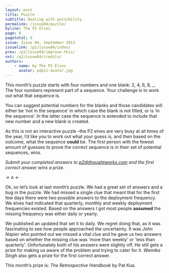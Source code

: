 ```yaml
---
layout: post
title: Puzzle
subtitle: Dealing with possibility
permalink: /issue04/puzzle/
byline: The P2 Elves
page: 8
pagetotal: 9
issue: Issue 04, September 2013
issuelink: /p2/issue04/index/
prev: /p2/issue04/improve-this/
nxt: /p2/issue04/credits/
authors:
    - name: by The P2 Elves
      avatar: pdp11-avatar.jpg
---
```

This month’s puzzle starts with four numbers and one blank: 2, 4, 6, 8, _. The four numbers represent part of a sequence. Your challenge is to work out what that sequence is. 

You can suggest potential numbers for the blanks and those candidates will either be ‘not in the sequence’ in which case the blank is not filled, or is ‘in the sequence’. In the latter case the sequence is extended to include that new number and a new blank is created.

As this is not an interactive puzzle –the P2 elves are very busy at all times of the year, I’d like you to work out what your guess is, and then based on the outcome, what the sequence **could** be. The first person with the fewest amount of guesses to prove the correct sequence is in their set of potential sequences, wins.

*Submit your completed answers to p2@thoughtworks.com and the first correct answer wins a prize.*

-> ⁂ <-

Ok, so let’s look at last month’s puzzle. We had a great set of answers and a bug in the puzzle. We had missed a single clue that meant that for the first few days there were two possible answers to the deployment frequency. We elves had indicated that quarterly, monthly and weekly deployment frequencies existed. Based on the answers I got most people **assumed** the missing frequency was either daily or yearly.

We published an updated that set it to daily. We regret doing that, as it was fascinating to see how people approached the uncertainty. It was *John Napier* who pointed out we missed a vital clue and he gave us two answers based on whether the missing clue was 'more than weekly' or 'less than quarterly'. Unfortunately both of his answers were slightly off. He still gets a prize for making us aware of the problem and trying to cater for it. *Wamika Singh* also gets a prize for the first correct answer.

<div class='normal-gist'><script src="https://gist.github.com/distributedlife/0a0b8b9189908806a93f.js"></script></div>

This month’s prize is: *The Retrospective Handbook* by Pat Kua.
